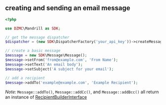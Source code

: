 ## creating and sending an email message

```php
<?php

use DZMC\Mandrill as SDK;

// get the message dispatcher
$dispatcher = (new SDK\DispatcherFactory('your_api_key'))->createMessageDispatcher();

// create a basic message
$message = new SDK\Message\Message();
$message->setFrom('from@example.com', 'From Name');
$message->setText('An email body');
$message->setSubject('A subject for your email');

// add a recipient
$message->addTo('example@example.com', 'Example Recipient');
```

_Note:_ `Message::addTo()`, `Message::addCc()`, and `Message::addBcc()` all return an instance of [RecipientBuilderInterface](../src/Mandrill/Message/RecipientBuilderInterface.php)
